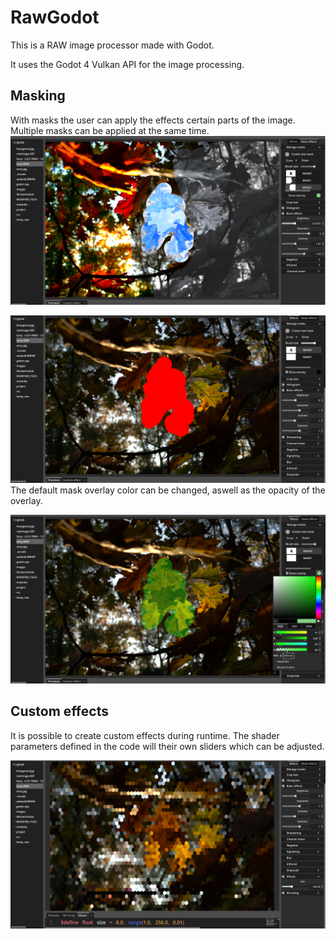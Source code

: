 # RawGodot
This is a RAW image processor made with Godot.

It uses the Godot 4 Vulkan API for the image processing.


## Masking

With masks the user can apply the effects certain parts of the image. Multiple masks can be applied at the same time.
![Custom effects](images/masks.png)



![Default mask overlay](images/mask_with_default_overlay.png)
The default mask overlay color can be changed, aswell as the opacity of the overlay. 

![Changed mask overlay](images/mask_with_changed_overlay.png)

## Custom effects
It is possible to create custom effects during runtime. The shader parameters defined in the code will their own sliders which can be adjusted.

![Custom effects](images/mosaic_small2.png)